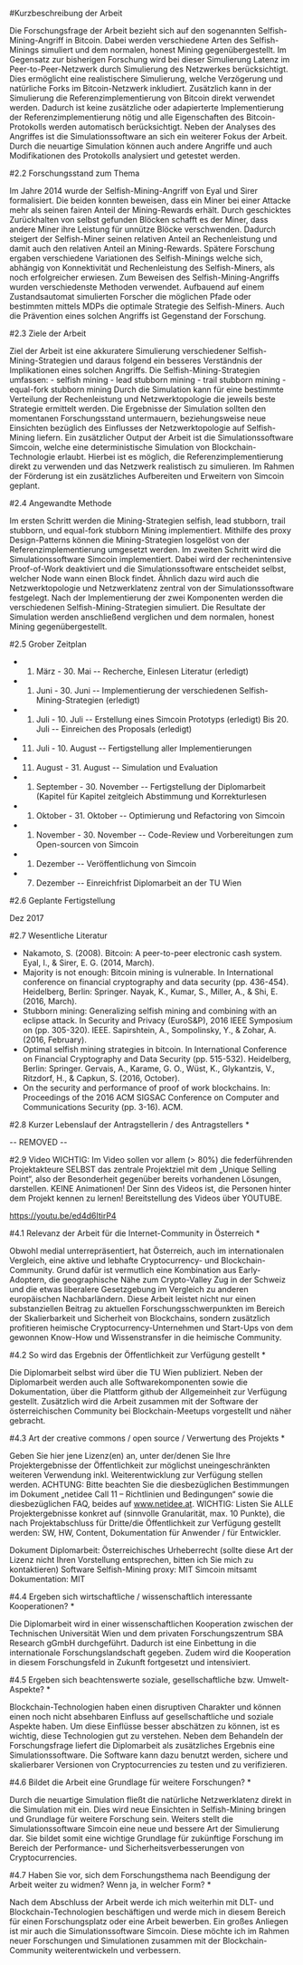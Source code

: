 #Kurzbeschreibung der Arbeit

Die Forschungsfrage der Arbeit bezieht sich auf den sogenannten Selfish-Mining-Angriff in Bitcoin. Dabei werden verschiedene Arten des Selfish-Minings simuliert und dem normalen, honest Mining gegenübergestellt. Im Gegensatz zur bisherigen Forschung wird bei dieser Simulierung Latenz im Peer-to-Peer-Netzwerk durch Simulierung des Netzwerkes berücksichtigt. Dies ermöglicht eine realistischere Simulierung, welche Verzögerung und natürliche Forks im Bitcoin-Netzwerk inkludiert. Zusätzlich kann in der Simulierung die Referenzimplementierung von Bitcoin direkt verwendet werden. Dadurch ist keine zusätzliche oder adapierterte Implementierung der Referenzimplementierung nötig und alle Eigenschaften des Bitcoin-Protokolls werden automatisch berücksichtigt. Neben der Analyses des Angriffes ist die Simulationssoftware an sich ein weiterer Fokus der Arbeit. Durch die neuartige Simulation können auch andere Angriffe und auch Modifikationen des Protokolls analysiert und getestet werden.

#2.2 Forschungsstand zum Thema

Im Jahre 2014 wurde der Selfish-Mining-Angriff von Eyal und Sirer formalisiert. Die beiden konnten beweisen, dass ein Miner bei einer Attacke mehr als seinen fairen Anteil der Mining-Rewards erhält. Durch geschicktes Zurückhalten von selbst gefunden Blöcken schafft es der Miner, dass andere Miner ihre Leistung für unnütze Blöcke verschwenden. Dadurch steigert der Selfish-Miner seinen relativen Anteil an Rechenleistung und damit auch den relativen Anteil an Mining-Rewards. Spätere Forschung ergaben verschiedene Variationen des Selfish-Minings welche sich, abhängig von Konnektivität und Rechenleistung des Selfish-Miners, als noch erfolgreicher erwiesen. Zum Beweisen des Selfish-Mining-Angriffs wurden verschiedenste Methoden verwendet. Aufbauend auf einem Zustandsautomat simulierten Forscher die möglichen Pfade oder bestimmten mittels MDPs die optimale Strategie des Selfish-Miners. Auch die Prävention eines solchen Angriffs ist Gegenstand der Forschung.

#2.3 Ziele der Arbeit

Ziel der Arbeit ist eine akkuratere Simulierung verschiedener Selfish-Mining-Strategien und daraus folgend ein besseres Verständnis der Implikationen eines solchen Angriffs. Die Selfish-Mining-Strategien umfassen: - selfish mining - lead stubborn mining - trail stubborn mining - equal-fork stubborn mining Durch die Simulation kann für eine bestimmte Verteilung der Rechenleistung und Netzwerktopologie die jeweils beste Strategie ermittelt werden. Die Ergebnisse der Simulation sollten den momentanen Forschungsstand untermauern, beziehungsweise neue Einsichten bezüglich des Einflusses der Netzwerktopologie auf Selfish-Mining liefern. Ein zusätzlicher Output der Arbeit ist die Simulationssoftware Simcoin, welche eine deterministische Simulation von Blockchain-Technologie erlaubt. Hierbei ist es möglich, die Referenzimplementierung direkt zu verwenden und das Netzwerk realistisch zu simulieren. Im Rahmen der Förderung ist ein zusätzliches Aufbereiten und Erweitern von Simcoin geplant.

#2.4 Angewandte Methode

Im ersten Schritt werden die Mining-Strategien selfish, lead stubborn, trail stubborn, und equal-fork stubborn Mining implementiert. Mithilfe des proxy Design-Patterns können die Mining-Strategien losgelöst von der Referenzimplementierung umgesetzt werden. Im zweiten Schritt wird die Simulationssoftware Simcoin implementiert. Dabei wird der rechenintensive Proof-of-Work deaktiviert und die Simulationssoftware entscheidet selbst, welcher Node wann einen Block findet. Ähnlich dazu wird auch die Netzwerktopologie und Netzwerklatenz zentral von der Simulationssoftware festgelegt. Nach der Implementierung der zwei Komponenten werden die verschiedenen Selfish-Mining-Strategien simuliert. Die Resultate der Simulation werden anschließend verglichen und dem normalen, honest Mining gegenübergestellt.

#2.5 Grober Zeitplan

* 1. März - 30. Mai -- Recherche, Einlesen Literatur (erledigt) 
* 1. Juni - 30. Juni -- Implementierung der verschiedenen Selfish-Mining-Strategien (erledigt) 
* 1. Juli - 10. Juli -- Erstellung eines Simcoin Prototyps (erledigt) 
Bis 20. Juli -- Einreichen des Proposals (erledigt) 
* 11. Juli - 10. August -- Fertigstellung aller Implementierungen
* 11. August - 31. August -- Simulation und Evaluation
* 1. September - 30. November -- Fertigstellung der Diplomarbeit (Kapitel für Kapitel zeitgleich Abstimmung und Korrekturlesen
* 1. Oktober - 31. Oktober -- Optimierung und Refactoring von Simcoin
* 1. November - 30. November -- Code-Review und Vorbereitungen zum Open-sourcen von Simcoin
* 1. Dezember -- Veröffentlichung von Simcoin
* 7. Dezember -- Einreichfrist Diplomarbeit an der TU Wien

#2.6 Geplante Fertigstellung

Dez 2017

#2.7 Wesentliche Literatur

* Nakamoto, S. (2008). Bitcoin: A peer-to-peer electronic cash system. Eyal, I., & Sirer, E. G. (2014, March).
* Majority is not enough: Bitcoin mining is vulnerable. In International conference on financial cryptography and data security (pp. 436-454). Heidelberg, Berlin: Springer. Nayak, K., Kumar, S., Miller, A., & Shi, E. (2016, March).
* Stubborn mining: Generalizing selfish mining and combining with an eclipse attack. In Security and Privacy (EuroS&P), 2016 IEEE Symposium on (pp. 305-320). IEEE. Sapirshtein, A., Sompolinsky, Y., & Zohar, A. (2016, February).
* Optimal selfish mining strategies in bitcoin. In International Conference on Financial Cryptography and Data Security (pp. 515-532). Heidelberg, Berlin: Springer. Gervais, A., Karame, G. O., Wüst, K., Glykantzis, V., Ritzdorf, H., & Capkun, S. (2016, October).
* On the security and performance of proof of work blockchains. In: Proceedings of the 2016 ACM SIGSAC Conference on Computer and Communications Security (pp. 3-16). ACM.

#2.8 Kurzer Lebenslauf der Antragstellerin / des Antragstellers *

-- REMOVED --

#2.9 Video
WICHTIG: Im Video sollen vor allem (> 80%) die federführenden Projektakteure SELBST das zentrale Projektziel mit dem „Unique Selling Point“, also der Besonderheit gegenüber bereits vorhandenen Lösungen, darstellen. KEINE Animationen! Der Sinn des Videos ist, die Personen hinter dem Projekt kennen zu lernen! Bereitstellung des Videos über YOUTUBE.

https://youtu.be/ed4d6ItirP4

#4.1 Relevanz der Arbeit für die Internet-Community in Österreich *

Obwohl medial unterrepräsentiert, hat Österreich, auch im internationalen Vergleich, eine aktive und lebhafte Cryptocurrency- und Blockchain-Community. Grund dafür ist vermutlich eine Kombination aus Early-Adoptern, die geographische Nähe zum Crypto-Valley Zug in der Schweiz und die etwas liberalere Gesetzgebung im Vergleich zu anderen europäischen Nachbarländern. Diese Arbeit leistet nicht nur einen substanziellen Beitrag zu aktuellen Forschungsschwerpunkten im Bereich der Skalierbarkeit und Sicherheit von Blockchains, sondern zusätzlich profitieren heimische Cryptocurrency-Unternehmen und Start-Ups von dem gewonnen Know-How und Wissenstransfer in die heimische Community.

#4.2 So wird das Ergebnis der Öffentlichkeit zur Verfügung gestellt *

Die Diplomarbeit selbst wird über die TU Wien publiziert. Neben der Diplomarbeit werden auch alle Softwarekomponenten sowie die Dokumentation, über die Plattform github der Allgemeinheit zur Verfügung gestellt. Zusätzlich wird die Arbeit zusammen mit der Software der österreichischen Community bei Blockchain-Meetups vorgestellt und näher gebracht.

#4.3 Art der creative commons / open source / Verwertung des Projekts *

Geben Sie hier jene Lizenz(en) an, unter der/denen Sie Ihre Projektergebnisse der Öffentlichkeit zur möglichst uneingeschränkten weiteren Verwendung inkl. Weiterentwicklung zur Verfügung stellen werden.
ACHTUNG: Bitte beachten Sie die diesbezüglichen Bestimmungen im Dokument „netidee Call 11 – Richtlinien und Bedingungen“ sowie die diesbezüglichen FAQ, beides auf www.netidee.at.
WICHTIG: Listen Sie ALLE Projektergebnisse konkret auf (sinnvolle Granularität, max. 10 Punkte), die nach Projektabschluss für Dritte/die Öffentlichkeit zur Verfügung gestellt werden: SW, HW, Content, Dokumentation für Anwender / für Entwickler.

Dokument Diplomarbeit: Österreichisches Urheberrecht (sollte diese Art der Lizenz nicht Ihren Vorstellung entsprechen, bitten ich Sie mich zu kontaktieren) Software Selfish-Mining proxy: MIT Simcoin mitsamt Dokumentation: MIT

#4.4 Ergeben sich wirtschaftliche / wissenschaftlich interessante Kooperationen? *

Die Diplomarbeit wird in einer wissenschaftlichen Kooperation zwischen der Technischen Universität Wien und dem privaten Forschungszentrum SBA Research gGmbH durchgeführt. Dadurch ist eine Einbettung in die internationale Forschungslandschaft gegeben. Zudem wird die Kooperation in diesem Forschungsfeld in Zukunft fortgesetzt und intensiviert.

#4.5 Ergeben sich beachtenswerte soziale, gesellschaftliche bzw. Umwelt-Aspekte? *

Blockchain-Technologien haben einen disruptiven Charakter und können einen noch nicht absehbaren Einfluss auf gesellschaftliche und soziale Aspekte haben. Um diese Einflüsse besser abschätzen zu können, ist es wichtig, diese Technologien gut zu verstehen. Neben dem Behandeln der Forschungsfrage liefert die Diplomarbeit als zusätzliches Ergebnis eine Simulationssoftware. Die Software kann dazu benutzt werden, sichere und skalierbarer Versionen von Cryptocurrencies zu testen und zu verifizieren.

#4.6 Bildet die Arbeit eine Grundlage für weitere Forschungen? *

Durch die neuartige Simulation fließt die natürliche Netzwerklatenz direkt in die Simulation mit ein. Dies wird neue Einsichten in Selfish-Mining bringen und Grundlage für weitere Forschung sein. Weiters stellt die Simulationssoftware Simcoin eine neue und bessere Art der Simulierung dar. Sie bildet somit eine wichtige Grundlage für zukünftige Forschung im Bereich der Performance- und Sicherheitsverbesserungen von Cryptocurrencies.

#4.7 Haben Sie vor, sich dem Forschungsthema nach Beendigung der Arbeit weiter zu widmen? Wenn ja, in welcher Form? *

Nach dem Abschluss der Arbeit werde ich mich weiterhin mit DLT- und Blockchain-Technologien beschäftigen und werde mich in diesem Bereich für einen Forschungsplatz oder eine Arbeit bewerben. Ein großes Anliegen ist mir auch die Simulationssoftware Simcoin. Diese möchte ich im Rahmen neuer Forschungen und Simulationen zusammen mit der Blockchain-Community weiterentwickeln und verbessern.